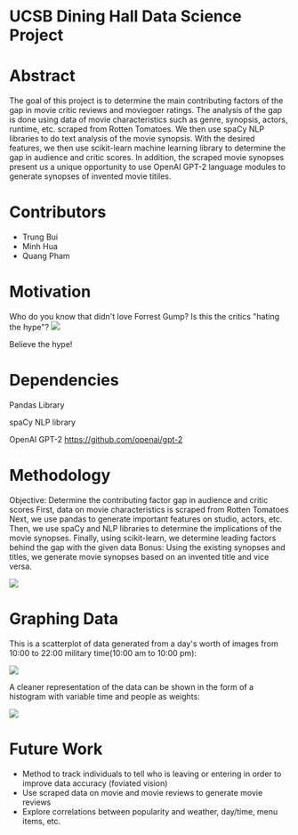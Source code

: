 UCSB Dining Hall Data Science Project==========Abstract==========The goal of this project is to determine the main contributing factors of the gap in movie critic reviews and moviegoer ratings. The analysis of the gap is done using data of movie characteristics such as genre, synopsis, actors, runtime, etc. scraped from Rotten Tomatoes. We then use spaCy NLP libraries to do text analysis of the movie synopsis. With the desired features, we then use scikit-learn machine learning library to determine the gap in audience and critic scores. In addition, the scraped movie synopses present us a unique opportunity to use OpenAI GPT-2 language modules to generate synopses of invented movie titiles.Contributors ==========-   Trung Bui-   Minh Hua-   Quang PhamMotivation==========Who do you know that didn't love Forrest Gump? Is this the critics "hating the hype"?<img src='https://github.com/dining-hall-warriors/dining-hall-ds/blob/master/figure-markdown/93d1c681483b130b5f1c72ed2cbadb2b.jpg'>     Believe the hype!                                                                                                                                                                                                                                                         Dependencies=============Pandas LibraryspaCy NLP libraryOpenAI GPT-2https://github.com/openai/gpt-2Methodology==========Objective: Determine the contributing factor gap in audience and critic scoresFirst, data on movie characteristics is scraped from Rotten TomatoesNext, we use pandas to generate important features on studio, actors, etc. Then, we use spaCy and NLP libraries to determine the implications of the movie synopses.Finally, using scikit-learn, we determine leading factors behind the gap with the given dataBonus: Using the existing synopses and titles, we generate movie synopses based on an invented title and vice versa.<img src = 'https://github.com/dining-hall-warriors/dining-hall-ds/blob/master/figure-markdown/c021219T195554new.jpg'>Graphing Data=============This is a scatterplot of data generated from a day's worth of images from 10:00 to 22:00 military time(10:00 am to 10:00 pm):<img src ='https://github.com/dining-hall-warriors/dining-hall-ds/blob/master/figure-markdown/scat2.png'>A cleaner representation of the data can be shown in the form of a histogram with variable time and people as weights:<img src ='https://github.com/dining-hall-warriors/dining-hall-ds/blob/master/figure-markdown/histogram2.png'>Future Work=============-   Method to track individuals to tell who is leaving or entering in order to improve data accuracy (foviated vision)-   Use scraped data on movie and movie reviews to generate movie reviews-   Explore correlations between popularity and weather, day/time, menu items, etc.